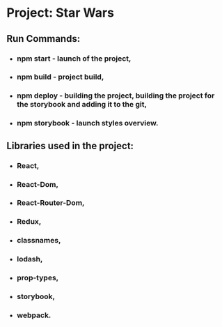 # Project: **Star Wars**

## Run Commands:
 * ### npm start - launch of the project,
 * ### npm build - project build,
 * ### npm deploy - building the project, building the project for the storybook and adding it to the git,
 * ### npm storybook - launch styles overview.

## Libraries used in the project:
* ### React,
* ### React-Dom,
* ### React-Router-Dom,
* ### Redux,
* ### classnames,
* ### lodash,
* ### prop-types,
* ### storybook,
* ### webpack.
